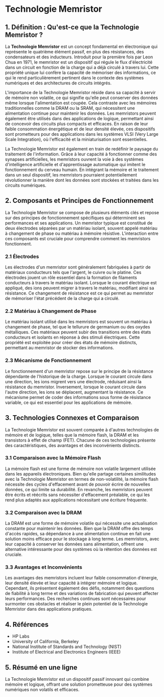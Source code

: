 # Technologie Memristor

## 1. Définition : Qu'est-ce que la **Technologie Memristor** ?
La **Technologie Memristor** est un concept fondamental en électronique qui représente le quatrième élément passif, en plus des résistances, des condensateurs et des inducteurs. Introduit pour la première fois par Leon Chua en 1971, le memristor est un dispositif qui régule le flux d'électricité dans un circuit en fonction de la charge qui a déjà circulé à travers lui. Cette propriété unique lui confère la capacité de mémoriser des informations, ce qui le rend particulièrement pertinent dans le contexte des systèmes numériques et des architectures de circuits intégrés.

L'importance de la Technologie Memristor réside dans sa capacité à servir de mémoire non volatile, ce qui signifie qu'elle peut conserver des données même lorsque l'alimentation est coupée. Cela contraste avec les mémoires traditionnelles comme la DRAM ou la SRAM, qui nécessitent une alimentation continue pour maintenir les données. Les memristors peuvent également être utilisés dans des applications de logique, permettant ainsi de concevoir des circuits plus compacts et efficaces. En raison de leur faible consommation énergétique et de leur densité élevée, ces dispositifs sont prometteurs pour des applications dans les systèmes VLSI (Very Large Scale Integration), où l'efficacité et la miniaturisation sont essentielles.

La Technologie Memristor est également en train de redéfinir le paysage du traitement de l'information. Grâce à leur capacité à fonctionner comme des synapses artificielles, les memristors ouvrent la voie à des systèmes d'intelligence artificielle et d'apprentissage automatique qui imitent le fonctionnement du cerveau humain. En intégrant la mémoire et le traitement dans un seul dispositif, les memristors pourraient potentiellement révolutionner la manière dont les données sont stockées et traitées dans les circuits numériques.

## 2. Composants et Principes de Fonctionnement
La Technologie Memristor se compose de plusieurs éléments clés et repose sur des principes de fonctionnement spécifiques qui déterminent ses performances et ses applications. Un memristor typique est constitué de deux électrodes séparées par un matériau isolant, souvent appelé matériau à changement de phase ou matériau à mémoire résistive. L'interaction entre ces composants est cruciale pour comprendre comment les memristors fonctionnent.

### 2.1 Électrodes
Les électrodes d'un memristor sont généralement fabriquées à partir de matériaux conducteurs tels que l'argent, le cuivre ou le platine. Ces électrodes jouent un rôle essentiel dans la formation de filaments conducteurs à travers le matériau isolant. Lorsque le courant électrique est appliqué, des ions peuvent migrer à travers le matériau, modifiant ainsi sa résistance. Ce changement de résistance est ce qui permet au memristor de mémoriser l'état précédent de la charge qui a circulé.

### 2.2 Matériau à Changement de Phase
Le matériau isolant utilisé dans les memristors est souvent un matériau à changement de phase, tel que le tellurure de germanium ou des oxydes métalliques. Ces matériaux peuvent subir des transitions entre des états conducteurs et isolants en réponse à des stimuli électriques. Cette propriété est exploitée pour créer des états de mémoire distincts, permettant au memristor de stocker des informations.

### 2.3 Mécanisme de Fonctionnement
Le fonctionnement d'un memristor repose sur le principe de la résistance dépendante de l'historique de la charge. Lorsque le courant circule dans une direction, les ions migrent vers une électrode, réduisant ainsi la résistance du memristor. Inversement, lorsque le courant circule dans l'autre direction, les ions se déplacent, augmentant la résistance. Ce mécanisme permet de coder des informations sous forme de résistance variable, ce qui est essentiel pour les applications de mémoire.

## 3. Technologies Connexes et Comparaison
La Technologie Memristor est souvent comparée à d'autres technologies de mémoire et de logique, telles que la mémoire flash, la DRAM et les transistors à effet de champ (FET). Chacune de ces technologies présente des caractéristiques, des avantages et des inconvénients distincts.

### 3.1 Comparaison avec la Mémoire Flash
La mémoire flash est une forme de mémoire non volatile largement utilisée dans les appareils électroniques. Bien qu'elle partage certaines similitudes avec la Technologie Memristor en termes de non-volatilité, la mémoire flash nécessite des cycles d'effacement avant de pouvoir écrire de nouvelles données, ce qui limite sa durabilité. En revanche, les memristors peuvent être écrits et réécrits sans nécessiter d'effacement préalable, ce qui les rend plus adaptés aux applications nécessitant une écriture fréquente.

### 3.2 Comparaison avec la DRAM
La DRAM est une forme de mémoire volatile qui nécessite une actualisation constante pour maintenir les données. Bien que la DRAM offre des temps d'accès rapides, sa dépendance à une alimentation continue en fait une solution moins efficace pour le stockage à long terme. Les memristors, avec leur capacité à conserver les données sans alimentation, offrent une alternative intéressante pour des systèmes où la rétention des données est cruciale.

### 3.3 Avantages et Inconvénients
Les avantages des memristors incluent leur faible consommation d'énergie, leur densité élevée et leur capacité à intégrer mémoire et logique. Cependant, ils présentent également des défis, notamment des questions de fiabilité à long terme et des variations de fabrication qui peuvent affecter leurs performances. Des recherches continues sont nécessaires pour surmonter ces obstacles et réaliser le plein potentiel de la Technologie Memristor dans des applications pratiques.

## 4. Références
- HP Labs
- University of California, Berkeley
- National Institute of Standards and Technology (NIST)
- Institute of Electrical and Electronics Engineers (IEEE)

## 5. Résumé en une ligne
La Technologie Memristor est un dispositif passif innovant qui combine mémoire et logique, offrant une solution prometteuse pour des systèmes numériques non volatils et efficaces.